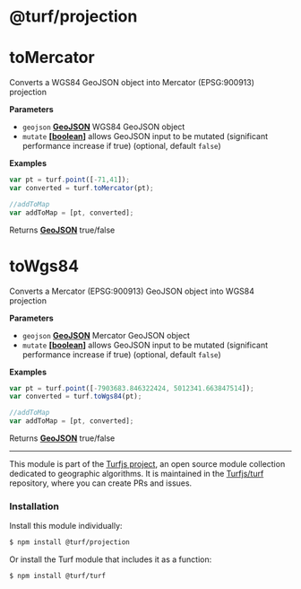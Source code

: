 # @turf/projection

# toMercator

Converts a WGS84 GeoJSON object into Mercator (EPSG:900913) projection

**Parameters**

-   `geojson` **[GeoJSON](http://geojson.org/geojson-spec.html#geojson-objects)** WGS84 GeoJSON object
-   `mutate` **\[[boolean](https://developer.mozilla.org/en-US/docs/Web/JavaScript/Reference/Global_Objects/Boolean)]** allows GeoJSON input to be mutated (significant performance increase if true) (optional, default `false`)

**Examples**

```javascript
var pt = turf.point([-71,41]);
var converted = turf.toMercator(pt);

//addToMap
var addToMap = [pt, converted];
```

Returns **[GeoJSON](http://geojson.org/geojson-spec.html#geojson-objects)** true/false

# toWgs84

Converts a Mercator (EPSG:900913) GeoJSON object into WGS84 projection

**Parameters**

-   `geojson` **[GeoJSON](http://geojson.org/geojson-spec.html#geojson-objects)** Mercator GeoJSON object
-   `mutate` **\[[boolean](https://developer.mozilla.org/en-US/docs/Web/JavaScript/Reference/Global_Objects/Boolean)]** allows GeoJSON input to be mutated (significant performance increase if true) (optional, default `false`)

**Examples**

```javascript
var pt = turf.point([-7903683.846322424, 5012341.663847514]);
var converted = turf.toWgs84(pt);

//addToMap
var addToMap = [pt, converted];
```

Returns **[GeoJSON](http://geojson.org/geojson-spec.html#geojson-objects)** true/false

<!-- This file is automatically generated. Please don't edit it directly:
if you find an error, edit the source file (likely index.js), and re-run
./scripts/generate-readmes in the turf project. -->

---

This module is part of the [Turfjs project](http://turfjs.org/), an open source
module collection dedicated to geographic algorithms. It is maintained in the
[Turfjs/turf](https://github.com/Turfjs/turf) repository, where you can create
PRs and issues.

### Installation

Install this module individually:

```sh
$ npm install @turf/projection
```

Or install the Turf module that includes it as a function:

```sh
$ npm install @turf/turf
```
